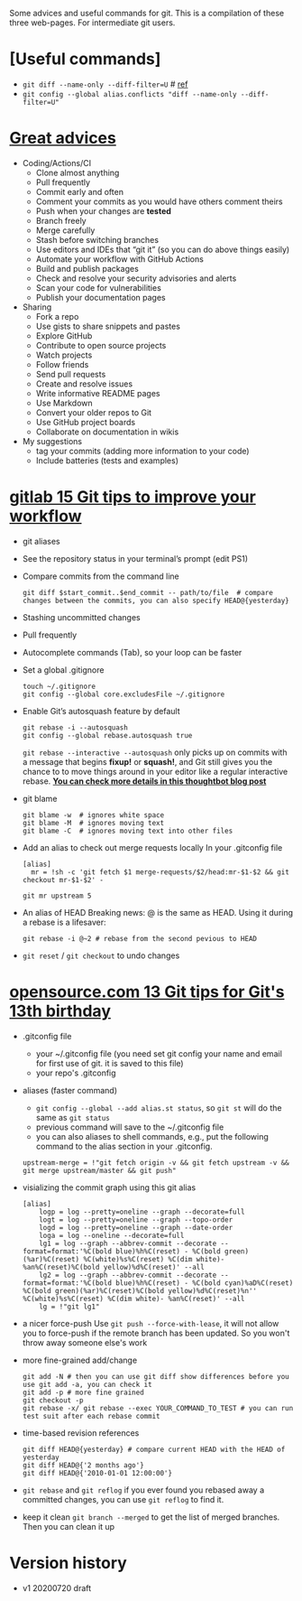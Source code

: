 Some advices and useful commands for git.
This is a compilation of these three web-pages. For intermediate git users.

<!--# gist for these changes/github (just put to my dotfiles) -->
# [Useful commands]
- `git diff --name-only --diff-filter=U` # [ref](https://stackoverflow.com/questions/3065650/whats-the-simplest-way-to-list-conflicted-files-in-git)
- `git config --global alias.conflicts "diff --name-only --diff-filter=U"`
# [Great advices](https://www.infoworld.com/article/3205884/27-essential-tips-for-git-and-github-users.html)
- Coding/Actions/CI
	- Clone almost anything
	- Pull frequently
	- Commit early and often
	- Comment your commits as you would have others comment theirs
	- Push when your changes are **tested**
	- Branch freely
	- Merge carefully
	- Stash before switching branches
	- Use editors and IDEs that “git it” (so you can do above things easily)
	- Automate your workflow with GitHub Actions
	- Build and publish packages
	- Check and resolve your security advisories and alerts
	- Scan your code for vulnerabilities
	- Publish your documentation pages
- Sharing
	- Fork a repo
	- Use gists to share snippets and pastes
	- Explore GitHub
	- Contribute to open source projects
	- Watch projects
	- Follow friends
	- Send pull requests
	- Create and resolve issues
	- Write informative README pages
	- Use Markdown
	- Convert your older repos to Git
	- Use GitHub project boards
	- Collaborate on documentation in wikis
- My suggestions
	- tag your commits (adding more information to your code)
	- Include batteries (tests and examples)

# [gitlab 15 Git tips to improve your workflow](https://about.gitlab.com/blog/2020/04/07/15-git-tips-improve-workflow/)
- git aliases
- See the repository status in your terminal’s prompt (edit PS1)
- Compare commits from the command line
	```shell
	git diff $start_commit..$end_commit -- path/to/file  # compare changes between the commits, you can also specify HEAD@{yesterday}
	```
- Stashing uncommitted changes
- Pull frequently
- Autocomplete commands (Tab), so your loop can be faster
- Set a global .gitignore
	```shell
	touch ~/.gitignore
	git config --global core.excludesFile ~/.gitignore
	```
- Enable Git’s autosquash feature by default
	```shell
	git rebase -i --autosquash
	git config --global rebase.autosquash true
	```
	`git rebase --interactive --autosquash` only picks up on commits with a
message that begins **fixup!** or **squash!**, and Git still gives you the
chance to to move things around in your editor like a regular interactive
rebase.
	[**You can check more details in this thoughtbot blog post**](https://thoughtbot.com/blog/autosquashing-git-commits)
- git blame
	```shell
	git blame -w  # ignores white space
	git blame -M  # ignores moving text
	git blame -C  # ignores moving text into other files
	```
- Add an alias to check out merge requests locally
In your .gitconfig file
	```
	[alias]
	  mr = !sh -c 'git fetch $1 merge-requests/$2/head:mr-$1-$2 && git checkout mr-$1-$2' -
	```
	```shell
	git mr upstream 5
	```

- An alias of HEAD
	Breaking news: @ is the same as HEAD. Using it during a rebase is a lifesaver:
	```shell
	git rebase -i @~2 # rebase from the second pevious to HEAD
	```
- `git reset` / `git checkout` to undo changes


# [opensource.com 13 Git tips for Git's 13th birthday](https://opensource.com/article/18/4/git-tips)

- .gitconfig file
	- your ~/.gitconfig file (you need set git config your name and email for first use of git. it is saved to this file)
	- your repo's .gitconfig
- aliases (faster command)
	- `git config --global --add alias.st status`, so `git st` will do the same as `git status`
	- previous command will save to the ~/.gitconfig file
	- you can also aliases to shell commands, e.g., put the following command to the alias section in your .gitconfig.
	```
	upstream-merge = !"git fetch origin -v && git fetch upstream -v && git merge upstream/master && git push"
	```
- visializing the commit graph
	using this git alias
	```
	[alias]
	    logp = log --pretty=oneline --graph --decorate=full
	    logt = log --pretty=oneline --graph --topo-order
	    logd = log --pretty=oneline --graph --date-order
	    loga = log --oneline --decorate=full
	    lg1 = log --graph --abbrev-commit --decorate --format=format:'%C(bold blue)%h%C(reset) - %C(bold green)(%ar)%C(reset) %C(white)%s%C(reset) %C(dim white)- %an%C(reset)%C(bold yellow)%d%C(reset)' --all
	    lg2 = log --graph --abbrev-commit --decorate --format=format:'%C(bold blue)%h%C(reset) - %C(bold cyan)%aD%C(reset) %C(bold green)(%ar)%C(reset)%C(bold yellow)%d%C(reset)%n''          %C(white)%s%C(reset) %C(dim white)- %an%C(reset)' --all
	    lg = !"git lg1"
	```

- a nicer force-push
	Use `git push --force-with-lease`, it will not allow you to force-push if the remote branch has been updated. So you won't throw away someone else's work
- more fine-grained add/change
	```shell
	git add -N # then you can use git diff show differences before you use git add -a, you can check it
	git add -p # more fine grained
	git checkout -p
	git rebase -x/ git rebase --exec YOUR_COMMAND_TO_TEST # you can run test suit after each rebase commit
	```
- time-based revision references
	```shell
	git diff HEAD@{yesterday} # compare current HEAD with the HEAD of yesterday
	git diff HEAD@{'2 months ago'}
	git diff HEAD@{'2010-01-01 12:00:00'}
	```

- `git rebase` and `git reflog`
	if you ever found you rebased away a committed changes, you can use `git reflog` to find it.
- keep it clean
	`git branch --merged` to get the list of merged branches. Then you can clean it up

# Version history
- v1 20200720 draft
